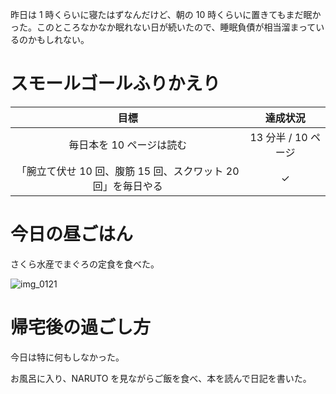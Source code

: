昨日は 1 時くらいに寝たはずなんだけど、朝の 10 時くらいに置きてもまだ眠かった。このところなかなか眠れない日が続いたので、睡眠負債が相当溜まっているのかもしれない。

# スモールゴールふりかえり
| 目標 | 達成状況 |
|:---:|:---:|
| 毎日本を 10 ページは読む | 13 分半 / 10 ページ |
| 「腕立て伏せ 10 回、腹筋 15 回、スクワット 20 回」を毎日やる | ✓ |

# 今日の昼ごはん
さくら水産でまぐろの定食を食べた。

![img_0121](/images/2018/09/img_0121.jpg)

# 帰宅後の過ごし方
今日は特に何もしなかった。

お風呂に入り、NARUTO を見ながらご飯を食べ、本を読んで日記を書いた。
